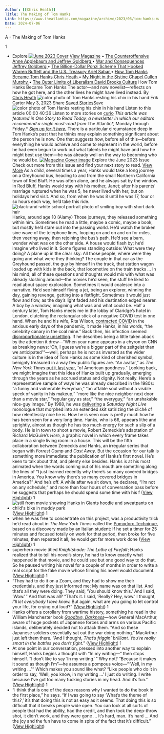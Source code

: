 ```yaml
---
Author: [[Chris Heath]]
Title: The Making of Tom Hanks
Link: https://www.theatlantic.com/magazine/archive/2023/06/tom-hanks-making-motion-picture-book-interview/673783/
Date: 2024-07-06
---
```

A - The Making of Tom Hanks

1
- Explore
  [![June 2023 Cover](https://cdn.theatlantic.com/thumbor/j-9dWLCeAp45B__B3uybFfhZjpI=/0x0:2362x3150/96x128/media/img/issues/2023/05/01/0623_Cover/original.jpg)](https://www.theatlantic.com/magazine/toc/2023/06/)
  [View Magazine](https://www.theatlantic.com/magazine/toc/2023/06/)
  • [
  The Counteroffensive
  Anne Applebaum and Jeffrey Goldberg
  ](https://www.theatlantic.com/magazine/archive/2023/06/counteroffensive-ukraine-zelensky-crimea/673781/)
  • [
  War and Consequences
  Jeffrey Goldberg
  ](https://www.theatlantic.com/magazine/archive/2023/06/ukraine-russia-war-consequences/673792/)
  • [
  The Billion-Dollar Ponzi Scheme That Hooked Warren Buffett and the U.S. Treasury
  Ariel Sabar
  ](https://www.theatlantic.com/magazine/archive/2023/06/dc-solar-power-ponzi-scheme-scandal/673782/)
  • [
  How Tom Hanks Became Tom Hanks
  Chris Heath
  ](https://www.theatlantic.com/magazine/archive/2023/06/tom-hanks-making-motion-picture-book-interview/673783/)
  • [
  My Night in the Sistine Chapel
  Cullen Murphy
  ](https://www.theatlantic.com/magazine/archive/2023/06/vatican-museums-collection-night-after-hours-tour-photos/673784/)
  • [
  The Outer Limits of Liberalism
  David Brooks
  ](https://www.theatlantic.com/magazine/archive/2023/06/canada-legalized-medical-assisted-suicide-euthanasia-death-maid/673790/)
  [Culture](https://www.theatlantic.com/culture/)
  How Tom Hanks Became Tom Hanks
  The actor—and now novelist—reflects on how he got here, and the other lives he might have lived instead.
  By [Chris Heath](https://www.theatlantic.com/author/chris-heath/)
  ![color photo of Tom Hanks resting his chin in his hand](https://cdn.theatlantic.com/thumbor/doPfvTghjUX1QpglS1l35uVxZYs=/0x0:4000x5000/648x810/media/img/2023/05/02/TomHanks_Atlantic_web/original.jpg)
  Erik Carter
  May 3, 2023
  Share
  [Saved Stories](https://accounts.theatlantic.com/accounts/saved-stories/)Save
  ![color photo of Tom Hanks resting his chin in his hand](https://cdn.theatlantic.com/thumbor/4xyoz6C0sGN4Fu6KWp8auKgpxOI=/875x0:3125x2250/80x80/media/img/2023/05/TomHanks_Atlantic_horizontal/original.jpg)
  Listen to this article
  00:00
  40:36
  Listen to more stories on [curio](https://curio.io/l/66v0gi9v?fw=1)
  *This article was featured in One Story to Read Today, a newsletter in which our editors recommend a single must-read from* The Atlantic*, Monday through Friday.* *[Sign up for it here.](https://www.theatlantic.com/newsletters/sign-up/one-story-to-read-today/)*
  There is a particular circumstance deep in Tom Hanks’s past that he thinks may explain something significant about the person he is now. One that suggests how, before all of this—before everything he would achieve and come to represent in the world, before he had even begun to work out what talents he might have and how he might best use them—he was already well on the way to becoming who he would be.
  [![Magazine Cover image](https://cdn.theatlantic.com/thumbor/Mlj7z2iO7Fcm9DmSqTWEKfW0XXo=/15x0:2348x3150/80x108/media/img/issues/2023/05/01/0623_Cover/original.jpg)](https://www.theatlantic.com/magazine/toc/2023/06/)
  Explore the June 2023 Issue
  Check out more from this issue and find your next story to read.
  [View More](https://www.theatlantic.com/magazine/toc/2023/06/)
  As a child, several times a year, Hanks would take a long journey on a Greyhound bus, heading to and from the small Northern California town of Red Bluff. He was often alone, and he always sat by the window. In Red Bluff, Hanks would stay with his mother, Janet; after his parents’ marriage ruptured when he was 5, he never lived with her, but on holidays he’d visit. And so, from when he was 8 until he was 17, four or so hours each way, he’d take this ride.
  ![black-and-white school portrait photo of smiling boy with short dark hair](https://cdn.theatlantic.com/thumbor/xeEXXOBcxpu4bWRLCEgy2zEgDPc=/300x339/media/img/posts/2023/05/0623_Heath_Hanks2/original.jpg)
  Hanks, around age 10 (Alamy)
  Those journeys, they released something within him. Sometimes he read a little, maybe a comic, maybe a book, but mostly he’d stare out into the passing world. He’d watch the broken sine wave of the telephone lines, looping on and on and on for miles, then veering away, then rejoining the bus’s path. He’d see a barn, wonder what was on the other side. A house would flash by; he’d imagine who lived in it. Some figures standing outside: What were they doing? A plane up in the clear sky: All those people, where were they going and what were they thinking? The couple in that car as the Greyhound passed, the guy by himself in the truck, that station wagon loaded up with kids in the back, that locomotive on the train tracks …
  In his mind, all of these questions and thoughts would mix with what was already sloshing around—the movies he’d seen, the stuff he liked to read about space exploration. Sometimes it would coalesce into a narrative. He’d see himself flying a jet, being an explorer, winning the day, gaining revenge, getting into a fistfight. Sometimes it would just flow and flow, as the day’s light faded and his destination edged nearer. A boy by a window, imagining what was and what could be.
  Half a century later, Tom Hanks meets me in the lobby of Claridge’s hotel in London, clutching the rectangular stick of a negative COVID test in one hand. When he and his wife, Rita Wilson, [contracted COVID](https://www.theatlantic.com/culture/archive/2020/03/tom-hanks-rita-wilson-coronavirus/607888/) in the anxious early days of the pandemic, it made Hanks, in his words, “the celebrity canary in the coal mine.” Back then, his infection seemed [disproportionately unsettling](https://www.washingtonpost.com/nation/2020/03/12/coronavirus-tom-hanks/). If he describes being a little taken aback by the attention it drew—“When your name appears in a chyron on CNN as breaking news: ‘Oh, I guess we’re a bigger part of the zeitgeist than we anticipated’ ”—well, perhaps he is not as invested as the wider culture is in the idea of Tom Hanks as some kind of cherished symbol, benignly treasured in a way few public figures are. “An avatar,” as *The New York Times* [put it last year](https://www.nytimes.com/interactive/2022/06/13/magazine/tom-hanks-interview.html), “of American goodness.”
  Looking back, we might imagine that this idea of Hanks built up gradually, emerging through the years as he accrued status and dignity. Not really. Here’s a representative sample of ways he was already described in the 1980s: “a funny and vulnerable Everyman,” “an affable soul without a visible speck of vanity in his makeup,” “more like the nice neighbor next door than a movie star,” “regular guy as star,” “the everyguy,” “an unshakable nice-guy image.” By 1988, he was [delivering](https://www.imdb.com/title/tt0694515/) a *Saturday Night Live* monologue that morphed into an extended skit satirizing the cliché of how relentlessly nice he is. How he is seen now is pretty much how he has been seen for a very long time.
  Hanks, who is 66, appears lithe and sprightly, almost as though he has too much energy for such a slip of a body. He is in town to shoot a movie, Robert Zemeckis’s adaptation of Richard McGuire’s *Here*, a graphic novel in which every frame takes place in a single living room in a house. This will be the fifth collaboration between Zemeckis and Hanks, an irregular series that began with *Forrest Gump* and *Cast Away*. But the occasion for our talk is something more immediate: the publication of Hanks’s first novel.
  He’s keen to talk about that, and plenty else besides. Hanks is at his most animated when the words coming out of his mouth are something along the lines of “I just learned recently why there’s so many covered bridges in America. You know why there’s so many covered bridges in America?” And he’s off. A while after we sit down, he declares, “I’m not on any schedule,” and more than four hours of conversation pass before he suggests that perhaps he should spend some time with his f ([View Highlight](https://read.readwise.io/read/01h1q9189h0zwqtymrnhbbe4e1))
1
- ![still from movie showing Hanks in Giants hoodie and sweatpants on child's bike in muddy park](https://cdn.theatlantic.com/thumbor/RIzO-bxa1lM85IOUlaYVLK91OD4=/0x0:1566x1103/655x461/media/img/posts/2023/05/0623_Heath_Hanks4/original.jpg) ([View Highlight](https://read.readwise.io/read/01h1qaem2kcqkjgabh41as4s0z))
1
- when he was free to concentrate on this project, was a productivity trick he’d read about in *The New York Times* called the [Pomodoro Technique](https://www.nytimes.com/2020/06/23/magazine/pomodoro-technique.html), based on a discovery made by an Italian student: If he set a timer for 25 minutes and focused totally on work for that period, then broke for five minutes, then repeated it all, he would get far more work done ([View Highlight](https://read.readwise.io/read/01h1qak26epynghj9n5dnfd6je))
1
- superhero movie titled *Knightshade: The Lathe of Firefall* ; Hanks realized that to tell his novel’s story, he had to know exactly what happened in that movie, and he could see but one good way to do that. So he paused writing his novel for a couple of months in order to write a real script for the fake movie whose filming his novel would document. ([View Highlight](https://read.readwise.io/read/01h1qakw1frknnfqagf85nnggz))
1
- “They had to do it on a Zoom, and they had to show me their credentials, and they just informed me: My name was on that list. And that’s all they were doing. They said, ‘You should know this.’ And I said, ‘Wow.’ ”
  And that was all?
  “That’s it. I said, ‘Really? Hey, wow.’ I thought, *I’ll let everybody I love know.* But again, what are you going to let control your life, for crying out loud?” ([View Highlight](https://read.readwise.io/read/01h1qb1kdr8nr49acqsv629ct9))
1
- Hanks offers a corollary from wartime history, something he read in the William Manchester book [*Goodbye, Darkness*](https://tertulia.com/book/goodbye-darkness-a-memoir-of-the-pacific-war-william-manchester/9780316501118?affiliate_id=atl-347)—how General MacArthur, aware of huge pockets of Japanese forces and arms on various Pacific islands, deliberately decided not to attack them. “And so these Japanese soldiers essentially sat out the war doing nothing.” MacArthur just left them there. “And I thought, *That’s friggin’ brilliant. You’re really smart in the battles you don’t fight.*” ([View Highlight](https://read.readwise.io/read/01h1qb27mb0w4qtwkb17nkjjzq))
1
- At one point in our conversation, pressed into another way to explain himself, Hanks begins a thought with “In my writing—” then stops himself.
  “I don’t like to say ‘In my writing.’ ”
  Why not?
  “Because it makes it sound as though I’m”—he assumes a pompous voice—“ ‘Well, in my writing …’ ”
  Which makes you sound like what?
  “Like people who do it in order to say, ‘Well, you know, in my writing …’ I just do writing. I write because I’ve got too many fucking stories in my head. And it’s fun.” ([View Highlight](https://read.readwise.io/read/01h1qb5hn0epc9ygatcdtb2t4d))
1
- “I think that is one of the deep reasons why I wanted to do the book in the first place,” he says. “If I was going to say ‘What’s the theme of this?,’ it’s that doing this is not as easy as it seems. That doing this is so difficult that it breaks people wide open. You can look at all sorts of people that had the ability, had the credit, and then took the deep-throw shot, it didn’t work, and they were gone … It’s hard, man. It’s hard … And the joy and the fun have to come in spite of the fact that it’s difficult.” ([View Highlight](https://read.readwise.io/read/01h1qbbb2xhwxzkyvzn3m88qpt))
